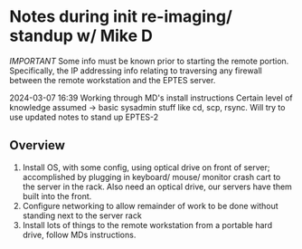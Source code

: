 # Notes during init re-imaging/ standup w/ Mike D
_*IMPORTANT*_
Some info must be known prior to starting the remote portion. Specifically, the IP addressing info relating to traversing any firewall between the remote workstation and the EPTES server.

2024-03-07 16:39
Working through MD's install instructions
Certain level of knowledge assumed → basic sysadmin stuff like cd, scp, rsync.
Will try to use updated notes to stand up EPTES-2

## Overview
1. Install OS, with some config, using optical drive on front of server; accomplished by plugging in keyboard/ mouse/ monitor crash cart to the server in the rack. Also need an optical drive, our servers have them built into the front.
2. Configure networking to allow remainder of work to be done without standing next to the server rack
3. Install lots of things to the remote workstation from a portable hard drive, follow MDs instructions.

